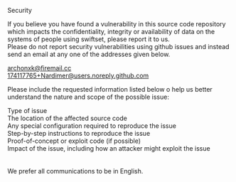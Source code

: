 Security

If you believe you have found a vulnerability in this source code repository which impacts the confidentiality, integrity or availability of data on the systems of people using swiftset, please report it to us.<br>
Please do not report security vulnerabilities using github issues and instead send an email at any one of the addresses given below.

archonxk@firemail.cc <br>
174117765+Nardimer@users.noreply.github.com

Please include the requested information listed below o help us better understand the nature and scope of the possible issue:

Type of issue <br>
The location of the affected source code <br>
Any special configuration required to reproduce the issue <br>
Step-by-step instructions to reproduce the issue <br>
Proof-of-concept or exploit code (if possible) <br>
Impact of the issue, including how an attacker might exploit the issue <br>
 <br><br>
We prefer all communications to be in English.
